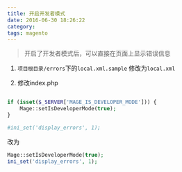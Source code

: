 ```yaml
---
title: 开启开发者模式
date: 2016-06-30 18:26:22
category: 
tags: magento
---
```


> 开启了开发者模式后，可以直接在页面上显示错误信息

1. `项目根目录/errors`下的`local.xml.sample` 修改为`local.xml`

2. 修改index.php

``` php

if (isset($_SERVER['MAGE_IS_DEVELOPER_MODE'])) {
    Mage::setIsDeveloperMode(true);
}

#ini_set('display_errors', 1);
```

改为

``` php
Mage::setIsDeveloperMode(true);
ini_set('display_errors', 1);
```